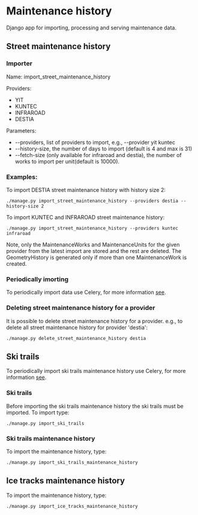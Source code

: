 # Maintenance history

Django app for importing, processing and serving maintenance data.

## Street maintenance history
### Importer
Name:
import_street_maintenance_history 

Providers:
* YIT
* KUNTEC
* INFRAROAD
* DESTIA

Parameters:
* --providers, list of providers to import, e.g., --provider yit kuntec 
* --history-size, the number of days to import (default is 4 and max is 31)
* --fetch-size (only available for infraroad and destia), the number of works to import per unit(default is 10000).

### Examples:
To import DESTIA street maintenance history with history size 2:
```
./manage.py import_street_maintenance_history --providers destia --history-size 2
```
To import KUNTEC and INFRAROAD street maintenance history:
```
./manage.py import_street_maintenance_history --providers kuntec infraroad
```
Note, only the MaintenanceWorks and MaintenanceUnits for the given provider from the latest import are stored and the rest are deleted. The GeometryHistory is generated only if more than one MaintenanceWork is created.

### Periodically imorting
To periodically import data use Celery, for more information [see](https://github.com/City-of-Turku/smbackend/wiki/Celery-Tasks#street-maintenance-history-street_maintenancetasksimport_street_maintenance_history).


### Deleting street maintenance history for a provider
It is possible to delete street maintenance history for a provider.
e.g., to delete all street maintenance history for provider 'destia':
```
./manage.py delete_street_maintenance_history destia
```

## Ski trails
To periodically import ski trails maintenance history use Celery, for more information [see](https://github.com/City-of-Turku/smbackend/wiki/Celery-Tasks#unit-maintenance).

### Ski trails
Before importing the ski trails maintenance history the ski trails must be imported. To import type:
```
./manage.py import_ski_trails
```

### Ski trails maintenance history
To import the maintenance history, type:
```
./manage.py import_ski_trails_maintenance_history
```

## Ice tracks maintenance history
To import the maintenance history, type:
```
./manage.py import_ice_tracks_maintenance_history
```